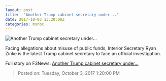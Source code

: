 ```yaml
---
layout: post
title:  "Another Trump cabinet secretary under..."
date: 2017-10-03 13:20:00Z
categories: msnbc
---
```


![Another Trump cabinet secretary under...](http://www.msnbc.com/sites/msnbc/files/styles/ratio--1_91-1--1200x630/public/855573466.jpg?itok=cvAFOscN)

Facing allegations about misuse of public funds, Interior Secretary Ryan Zinke is the latest Trump cabinet secretary to face an official investigation.


Full story on F3News: [Another Trump cabinet secretary under...](http://www.f3nws.com/n/3gGBGE)

> Posted on: Tuesday, October 3, 2017 1:20:00 PM
